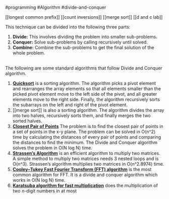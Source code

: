 #programming #Algorithm #divide-and-conquer

[[longest common prefix]]
[[count inversions]]
[[merge sort]]
[[d and c lab]]

This technique can be divided into the following three parts:

1. **Divide:** This involves dividing the problem into smaller sub-problems.
2. **Conquer:** Solve sub-problems by calling recursively until solved.
3. **Combine:** Combine the sub-problems to get the final solution of the whole problem.  
     

The following are some standard algorithms that follow Divide and Conquer algorithm.  

1. [**Quicksort**](https://www.geeksforgeeks.org/quick-sort/) is a sorting algorithm. The algorithm picks a pivot element and rearranges the array elements so that all elements smaller than the picked pivot element move to the left side of the pivot, and all greater elements move to the right side. Finally, the algorithm recursively sorts the subarrays on the left and right of the pivot element.
2. [[merge sort]] is also a sorting algorithm. The algorithm divides the array into two halves, recursively sorts them, and finally merges the two sorted halves.
3. [**Closest Pair of Points**](https://www.geeksforgeeks.org/closest-pair-of-points-using-divide-and-conquer-algorithm/) The problem is to find the closest pair of points in a set of points in the x-y plane. The problem can be solved in O(n^2) time by calculating the distances of every pair of points and comparing the distances to find the minimum. The Divide and Conquer algorithm solves the problem in O(N log N) time.
4. [**Strassen’s Algorithm**](https://www.geeksforgeeks.org/strassens-matrix-multiplication/) is an efficient algorithm to multiply two matrices. A simple method to multiply two matrices needs 3 nested loops and is O(n^3). Strassen’s algorithm multiplies two matrices in O(n^2.8974) time.
5. [**Cooley–Tukey Fast Fourier Transform (FFT) algorithm**](http://en.wikipedia.org/wiki/Cooley%E2%80%93Tukey_FFT_algorithm) is the most common algorithm for FFT. It is a divide and conquer algorithm which works in O(N log N) time.
6. [**Karatsuba algorithm for fast multiplication**](https://www.geeksforgeeks.org/karatsuba-algorithm-for-fast-multiplication-using-divide-and-conquer-algorithm/) does the multiplication of two _n_-digit numbers in at most
